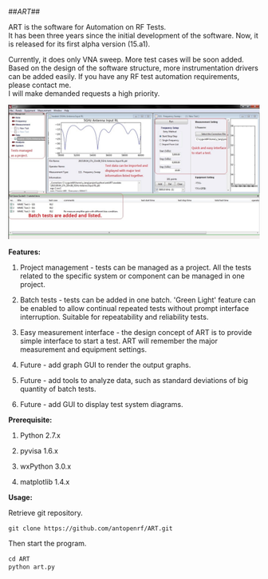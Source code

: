 ##*ART*##

ART is the software for Automation on RF Tests.  
It has been three years since the initial development of the software.
Now, it is released for its first alpha version (15.a1).

Currently, it does only VNA sweep.  More test cases will be soon added.
Based on the design of the software structure, more instrumentation drivers can be added easily.
If you have any RF test automation requirements, please contact me.  
I will make demanded requests a high priority.

![alt tag](/quick_look.jpg)


**Features:**

1. Project management - tests can be managed as a project. All the tests related to the specific system or component can be managed in one project.  

2. Batch tests - tests can be added in one batch.  'Green Light' feature can be enabled to allow continual repeated tests without prompt interface interruption.  Suitable for repeatability and reliability tests.

3. Easy measurement interface - the design concept of ART is to provide simple interface to start a test.  ART will remember the major measurement and equipment settings.

4. Future - add graph GUI to render the output graphs.

5. Future - add tools to analyze data, such as standard deviations of big quantity of batch tests.

6. Future - add GUI to display test system diagrams.


**Prerequisite:**

1. Python 2.7.x

2. pyvisa 1.6.x

3. wxPython 3.0.x

4. matplotlib 1.4.x


**Usage:**

Retrieve git repository.
```
git clone https://github.com/antopenrf/ART.git
```

Then start the program.
```
cd ART
python art.py
```


